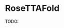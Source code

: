 # RoseTTAFold

TODO:

<!-- REFERENCES -->

[^baek2021accurate]: Baek, M., DiMaio, F., Anishchenko, I., Dauparas, J., Ovchinnikov, S., Lee, G. R., ... & Baker, D. (2021). Accurate prediction of protein structures and interactions using a three-track neural network. Science, 373(6557), 871-876.
[^krishna2024generalized]: Krishna, R., Wang, J., Ahern, W., Sturmfels, P., Venkatesh, P., Kalvet, I., ... & Baker, D. (2024). Generalized biomolecular modeling and design with RoseTTAFold All-Atom. Science, eadl2528.
